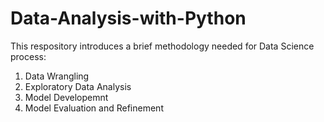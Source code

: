 # Data-Analysis-with-Python
This respository introduces a brief methodology needed for Data Science process: 
1. Data Wrangling
2. Exploratory Data Analysis
3. Model Developemnt
4. Model Evaluation and Refinement
